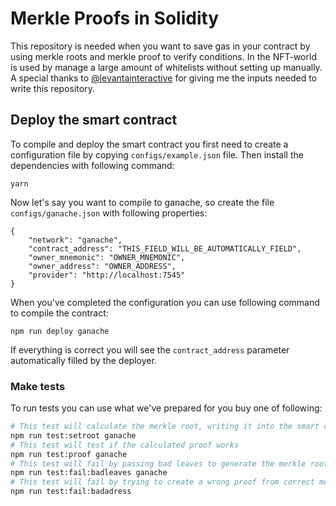 # Merkle Proofs in Solidity

This repository is needed when you want to save gas in your contract by using merkle roots and merkle proof to verify conditions.
In the NFT-world is used by manage a large amount of whitelists without setting up manually.
A special thanks to [@levantainteractive](https://github.com/levantainteractive) for giving me the inputs needed to write this repository.

## Deploy the smart contract

To compile and deploy the smart contract you first need to create a configuration file by copying `configs/example.json` file.
Then install the dependencies with following command:
```
yarn
```

Now let's say you want to compile to ganache, so create the file `configs/ganache.json` with following properties:
```
{
    "network": "ganache",
    "contract_address": "THIS_FIELD_WILL_BE_AUTOMATICALLY_FIELD",
    "owner_mnemonic": "OWNER_MNEMONIC",
    "owner_address": "OWNER_ADDRESS",
    "provider": "http://localhost:7545"
}
```

When you've completed the configuration you can use following command to compile the contract:

```
npm run deploy ganache
```

If everything is correct you will see the `contract_address` parameter automatically filled by the deployer.

### Make tests

To run tests you can use what we've prepared for you buy one of following:

```bash
# This test will calculate the merkle root, writing it into the smart contract
npm run test:setroot ganache
# This test will test if the calculated proof works
npm run test:proof ganache
# This test will fail by passing bad leaves to generate the merkle root, for example if someone wants to add an address to the tree
npm run test:fail:badleaves ganache
# This test will fail by trying to create a wrong proof from correct merkle root
npm run test:fail:badadress
```
